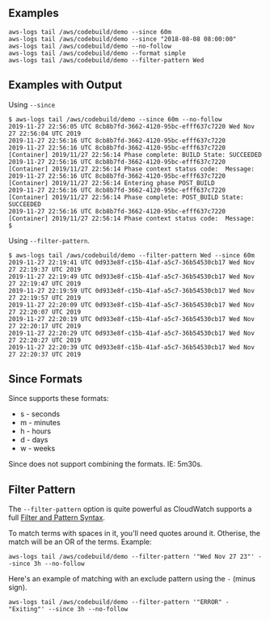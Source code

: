 ## Examples

    aws-logs tail /aws/codebuild/demo --since 60m
    aws-logs tail /aws/codebuild/demo --since "2018-08-08 08:00:00"
    aws-logs tail /aws/codebuild/demo --no-follow
    aws-logs tail /aws/codebuild/demo --format simple
    aws-logs tail /aws/codebuild/demo --filter-pattern Wed

## Examples with Output

Using `--since`

    $ aws-logs tail /aws/codebuild/demo --since 60m --no-follow
    2019-11-27 22:56:05 UTC 8cb8b7fd-3662-4120-95bc-efff637c7220 Wed Nov 27 22:56:04 UTC 2019
    2019-11-27 22:56:16 UTC 8cb8b7fd-3662-4120-95bc-efff637c7220
    2019-11-27 22:56:16 UTC 8cb8b7fd-3662-4120-95bc-efff637c7220 [Container] 2019/11/27 22:56:14 Phase complete: BUILD State: SUCCEEDED
    2019-11-27 22:56:16 UTC 8cb8b7fd-3662-4120-95bc-efff637c7220 [Container] 2019/11/27 22:56:14 Phase context status code:  Message:
    2019-11-27 22:56:16 UTC 8cb8b7fd-3662-4120-95bc-efff637c7220 [Container] 2019/11/27 22:56:14 Entering phase POST_BUILD
    2019-11-27 22:56:16 UTC 8cb8b7fd-3662-4120-95bc-efff637c7220 [Container] 2019/11/27 22:56:14 Phase complete: POST_BUILD State: SUCCEEDED
    2019-11-27 22:56:16 UTC 8cb8b7fd-3662-4120-95bc-efff637c7220 [Container] 2019/11/27 22:56:14 Phase context status code:  Message:
    $

Using `--filter-pattern`.

    $ aws-logs tail /aws/codebuild/demo --filter-pattern Wed --since 60m
    2019-11-27 22:19:41 UTC 0d933e8f-c15b-41af-a5c7-36b54530cb17 Wed Nov 27 22:19:37 UTC 2019
    2019-11-27 22:19:49 UTC 0d933e8f-c15b-41af-a5c7-36b54530cb17 Wed Nov 27 22:19:47 UTC 2019
    2019-11-27 22:19:59 UTC 0d933e8f-c15b-41af-a5c7-36b54530cb17 Wed Nov 27 22:19:57 UTC 2019
    2019-11-27 22:20:09 UTC 0d933e8f-c15b-41af-a5c7-36b54530cb17 Wed Nov 27 22:20:07 UTC 2019
    2019-11-27 22:20:19 UTC 0d933e8f-c15b-41af-a5c7-36b54530cb17 Wed Nov 27 22:20:17 UTC 2019
    2019-11-27 22:20:29 UTC 0d933e8f-c15b-41af-a5c7-36b54530cb17 Wed Nov 27 22:20:27 UTC 2019
    2019-11-27 22:20:39 UTC 0d933e8f-c15b-41af-a5c7-36b54530cb17 Wed Nov 27 22:20:37 UTC 2019

## Since Formats

Since supports these formats:

* s - seconds
* m - minutes
* h - hours
* d - days
* w - weeks

Since does not support combining the formats. IE: 5m30s.

## Filter Pattern

The `--filter-pattern` option is quite powerful as CloudWatch supports a full
[Filter and Pattern Syntax](https://docs.aws.amazon.com/AmazonCloudWatch/latest/logs/FilterAndPatternSyntax.html).

To match terms with spaces in it, you'll need quotes around it. Otherise, the match will be an OR of the terms. Example:

    aws-logs tail /aws/codebuild/demo --filter-pattern '"Wed Nov 27 23"' --since 3h --no-follow

Here's an example of matching with an exclude pattern using the `-` (minus sign).

    aws-logs tail /aws/codebuild/demo --filter-pattern '"ERROR" - "Exiting"' --since 3h --no-follow
